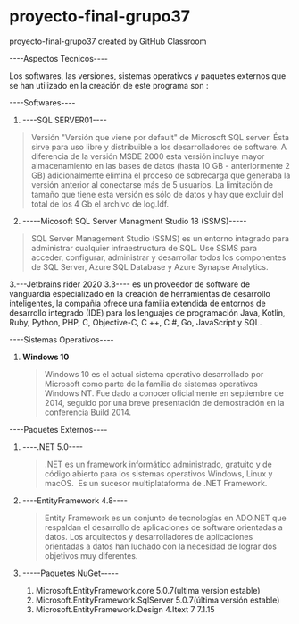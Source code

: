 # proyecto-final-grupo37
proyecto-final-grupo37 created by GitHub Classroom

----Aspectos Tecnicos----

Los softwares, las versiones, sistemas operativos y paquetes externos que se han utilizado en la creación de este programa son :

----Softwares----

 1. ----SQL SERVER01----
   
> Versión "Versión que viene por default" de Microsoft SQL server. Ésta sirve para uso libre y distribuible a los desarrolladores de software. A diferencia de la versión MSDE 2000 esta versión incluye mayor almacenamiento en las bases de datos (hasta 10 GB - anteriormente 2 GB) adicionalmente elimina el proceso de sobrecarga que generaba la versión anterior al conectarse más de 5 usuarios. La limitación de tamaño que tiene esta versión es sólo de datos y hay que excluir del total de los 4 Gb el archivo de log.ldf.

2. -----Micosoft SQL Server Managment Studio 18 (SSMS)-----
>SQL Server Management Studio (SSMS) es un entorno integrado para administrar cualquier infraestructura de SQL. Use SSMS para acceder, configurar, administrar y desarrollar todos los componentes de SQL Server, Azure SQL Database y Azure Synapse Analytics. 

3.---Jetbrains rider 2020 3.3----
es un proveedor de software de vanguardia especializado en la creación de herramientas de desarrollo inteligentes, la compañía ofrece una familia extendida de entornos de desarrollo integrado (IDE) para los lenguajes de programación Java, Kotlin, Ruby, Python, PHP, C, Objective-C, C ++, C #, Go,​ JavaScript y SQL.
  

----Sistemas Operativos----

1. **Windows 10**
    >Windows 10 es el actual sistema operativo desarrollado por Microsoft como parte de la familia de sistemas operativos Windows NT.​ Fue dado a conocer oficialmente en septiembre de 2014, seguido por una breve presentación de demostración en la conferencia Build 2014.

----Paquetes Externos----

1. ----.NET 5.0----
   >.NET es un framework informático administrado, gratuito y de código abierto para los sistemas operativos Windows, Linux y macOS. ​ Es un sucesor multiplataforma de .NET Framework.​​

2. ----EntityFramework 4.8----
   >Entity Framework es un conjunto de tecnologías en ADO.NET que respaldan el desarrollo de aplicaciones de software orientadas a datos. Los arquitectos y desarrolladores de aplicaciones orientadas a datos han luchado con la necesidad de lograr dos objetivos muy diferentes.
   
3. -----Paquetes NuGet-----
   
   1. Microsoft.EntityFramework.core 5.0.7(ultima version estable)
   2. Microsoft.EntityFramework.SqlServer 5.0.7(última versión estable)
   3. Microsoft.EntityFramework.Design
   4.Itext 7 7.1.15
   
   
